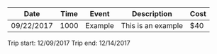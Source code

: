 |Date|Time|Event|Description|Cost|
|----|----|-----|-----------|----|
|09/22/2017|1000|Example|This is an example|$40|

Trip start: 12/09/2017
Trip end: 12/14/2017
